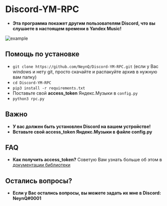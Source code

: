 # Discord-YM-RPC
+ **Эта программа покажет другим пользователям Discord, что вы слушаете в настоящем времени в Yandex Music!**

![example](https://i.ibb.co/MkNkdpK/image.png)
## Помощь по установке
+ `git clone https://github.com/NeynQ/Discord-YM-RPC.git` (если у Вас windows и нету git, просто скачайте и распакуйте архив в нужную вам папку)
+ `cd Discord-YM-RPC`
+ `pip3 install -r requirements.txt`
+ Поставьте свой **access_token** Яндекс.Музыки в `config.py`
+ `python3 rpc.py`
## Важно
+ **У вас должен быть установлен Discord на вашем устройстве!**
+ **Вставьте свой access_token Яндекс.Музыки в файле config.py**
## FAQ
+ **Как получить access_token?**
Советую Вам узнать больше об этом в [документации библиотеки](https://yandex-music.readthedocs.io/en/main/token.html)

## Остались вопросы?
+ **Если у Вас остались вопросы, вы можете задать их мне в Discord: NeynQ#0001**
